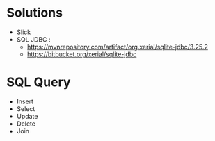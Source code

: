 # Solutions

- Slick
- SQL JDBC :
  - https://mvnrepository.com/artifact/org.xerial/sqlite-jdbc/3.25.2
  - https://bitbucket.org/xerial/sqlite-jdbc

# SQL Query
- Insert
- Select
- Update
- Delete
- Join